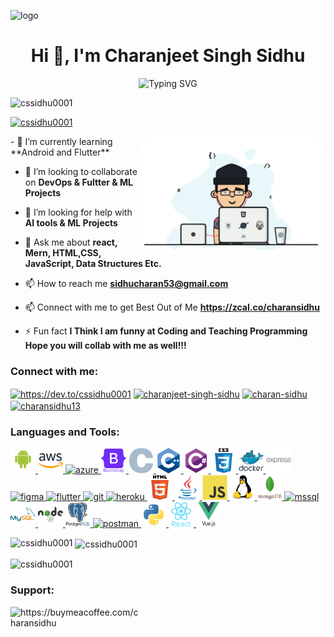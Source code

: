 ![logo](https://github.com/cssidhu0001/cssidhu0001/blob/main/Charanjeet%20Singh%20Sidhu.png)
<h1 align="center">Hi 👋, I'm Charanjeet Singh Sidhu</h1>
<!-- <h3 align="center">A passionate Tutor | Full Stack Developer | Software Engineer | Freelancer & Esteemed learner from India</h3> -->
<p align="center">
  <img src="https://readme-typing-svg.demolab.com?font=ubuntu&size=26&duration=3000&pause=500&color=FFFFFF&center=true&vCenter=true&width=900&lines=A+passionate+Tutor;Full+Stack+Developer;Software+Engineer;Freelancer+%26+Esteemed+learner+from+India;Focused+on+Latest+Technologies|AI|ML|DL" alt="Typing SVG" />
</p>
<p align="left"> <img src="https://komarev.com/ghpvc/?username=cssidhu0001&label=Profile%20views&color=0e75b6&style=flat" alt="cssidhu0001" /> </p>

<p align="left"> <a href="https://github.com/ryo-ma/github-profile-trophy"><img src="https://github-profile-trophy.vercel.app/?username=cssidhu0001" alt="cssidhu0001" /></a> </p>

<img align="right" alt="Coding Gif Image | Coder" width="300" style="border-radius: 26px;" src="https://github.com/cssidhu0001/cssidhu0001/blob/main/Coding%20Icon.gif" rel="noreferrer" /> 
<!--<img align="right" alt="Coding Gif Image | Coder" width="300"
     src="https://github.com/cssidhu001/cssidhu0001/blob/main/Coding%20Icon.gif"
     style="border-radius: 16px; box-shadow: 0 4px 16px rgba(0,0,0,0.2);"
     rel="noreferrer" />-->
- 🌱 I’m currently learning **Android and Flutter**

- 👯 I’m looking to collaborate on **DevOps & Fultter & ML Projects**

- 🤝 I’m looking for help with **AI tools & ML Projects**

- 💬 Ask me about **react, Mern, HTML,CSS, JavaScript, Data Structures Etc.**

- 📫 How to reach me **sidhucharan53@gmail.com**
  
- 📫 Connect with me to get Best Out of Me **https://zcal.co/charansidhu**

- ⚡ Fun fact **I Think I am funny at Coding and Teaching Programming Hope you will collab with me as well!!!**

<h3 align="left">Connect with me:</h3>
<p align="left">
<a href="https://dev.to/https://dev.to/cssidhu0001" target="blank"><img align="center" src="https://raw.githubusercontent.com/rahuldkjain/github-profile-readme-generator/master/src/images/icons/Social/devto.svg" alt="https://dev.to/cssidhu0001" height="30" width="40" /></a>
<a href="https://linkedin.com/in/charanjeet-singh-sidhu" target="blank"><img align="center" src="https://raw.githubusercontent.com/rahuldkjain/github-profile-readme-generator/master/src/images/icons/Social/linked-in-alt.svg" alt="charanjeet-singh-sidhu" height="30" width="40" /></a>
<a href="https://www.facebook.com/cssidhu13?mibextid=ZbWKwL" target="blank"><img align="center" src="https://raw.githubusercontent.com/rahuldkjain/github-profile-readme-generator/master/src/images/icons/Social/facebook.svg" alt="charan-sidhu" height="30" width="40" /></a>
<a href="https://www.instagram.com/charan_sidhu_13?igsh=MTJjNjdqNG45ZGR0Zw==" target="blank"><img align="center" src="https://raw.githubusercontent.com/rahuldkjain/github-profile-readme-generator/master/src/images/icons/Social/instagram.svg" alt="charansidhu13" height="30" width="40" /></a>
</p>

<h3 align="left">Languages and Tools:</h3>
<p align="left"> <a href="https://developer.android.com" target="_blank" rel="noreferrer"> <img src="https://raw.githubusercontent.com/devicons/devicon/master/icons/android/android-original-wordmark.svg" alt="android" width="40" height="40"/> </a> <a href="https://aws.amazon.com" target="_blank" rel="noreferrer"> <img src="https://raw.githubusercontent.com/devicons/devicon/master/icons/amazonwebservices/amazonwebservices-original-wordmark.svg" alt="aws" width="40" height="40"/> </a> <a href="https://azure.microsoft.com/en-in/" target="_blank" rel="noreferrer"> <img src="https://www.vectorlogo.zone/logos/microsoft_azure/microsoft_azure-icon.svg" alt="azure" width="40" height="40"/> </a> <a href="https://getbootstrap.com" target="_blank" rel="noreferrer"> <img src="https://raw.githubusercontent.com/devicons/devicon/master/icons/bootstrap/bootstrap-plain-wordmark.svg" alt="bootstrap" width="40" height="40"/> </a> <a href="https://www.cprogramming.com/" target="_blank" rel="noreferrer"> <img src="https://raw.githubusercontent.com/devicons/devicon/master/icons/c/c-original.svg" alt="c" width="40" height="40"/> </a> <a href="https://www.w3schools.com/cpp/" target="_blank" rel="noreferrer"> <img src="https://raw.githubusercontent.com/devicons/devicon/master/icons/cplusplus/cplusplus-original.svg" alt="cplusplus" width="40" height="40"/> </a> <a href="https://www.w3schools.com/cs/" target="_blank" rel="noreferrer"> <img src="https://raw.githubusercontent.com/devicons/devicon/master/icons/csharp/csharp-original.svg" alt="csharp" width="40" height="40"/> </a> <a href="https://www.w3schools.com/css/" target="_blank" rel="noreferrer"> <img src="https://raw.githubusercontent.com/devicons/devicon/master/icons/css3/css3-original-wordmark.svg" alt="css3" width="40" height="40"/> </a> <a href="https://www.docker.com/" target="_blank" rel="noreferrer"> <img src="https://raw.githubusercontent.com/devicons/devicon/master/icons/docker/docker-original-wordmark.svg" alt="docker" width="40" height="40"/> </a> <a href="https://expressjs.com" target="_blank" rel="noreferrer"> <img src="https://raw.githubusercontent.com/devicons/devicon/master/icons/express/express-original-wordmark.svg" alt="express" width="40" height="40"/> </a> <a href="https://www.figma.com/" target="_blank" rel="noreferrer"> <img src="https://www.vectorlogo.zone/logos/figma/figma-icon.svg" alt="figma" width="40" height="40"/> </a> <a href="https://flutter.dev" target="_blank" rel="noreferrer"> <img src="https://www.vectorlogo.zone/logos/flutterio/flutterio-icon.svg" alt="flutter" width="40" height="40"/> </a> <a href="https://git-scm.com/" target="_blank" rel="noreferrer"> <img src="https://www.vectorlogo.zone/logos/git-scm/git-scm-icon.svg" alt="git" width="40" height="40"/> </a> <a href="https://heroku.com" target="_blank" rel="noreferrer"> <img src="https://www.vectorlogo.zone/logos/heroku/heroku-icon.svg" alt="heroku" width="40" height="40"/> </a> <a href="https://www.w3.org/html/" target="_blank" rel="noreferrer"> <img src="https://raw.githubusercontent.com/devicons/devicon/master/icons/html5/html5-original-wordmark.svg" alt="html5" width="40" height="40"/> </a> <a href="https://www.java.com" target="_blank" rel="noreferrer"> <img src="https://raw.githubusercontent.com/devicons/devicon/master/icons/java/java-original.svg" alt="java" width="40" height="40"/> </a> <a href="https://developer.mozilla.org/en-US/docs/Web/JavaScript" target="_blank" rel="noreferrer"> <img src="https://raw.githubusercontent.com/devicons/devicon/master/icons/javascript/javascript-original.svg" alt="javascript" width="40" height="40"/> </a> <a href="https://www.linux.org/" target="_blank" rel="noreferrer"> <img src="https://raw.githubusercontent.com/devicons/devicon/master/icons/linux/linux-original.svg" alt="linux" width="40" height="40"/> </a> <a href="https://www.mongodb.com/" target="_blank" rel="noreferrer"> <img src="https://raw.githubusercontent.com/devicons/devicon/master/icons/mongodb/mongodb-original-wordmark.svg" alt="mongodb" width="40" height="40"/> </a> <a href="https://www.microsoft.com/en-us/sql-server" target="_blank" rel="noreferrer"> <img src="https://www.svgrepo.com/show/303229/microsoft-sql-server-logo.svg" alt="mssql" width="40" height="40"/> </a> <a href="https://www.mysql.com/" target="_blank" rel="noreferrer"> <img src="https://raw.githubusercontent.com/devicons/devicon/master/icons/mysql/mysql-original-wordmark.svg" alt="mysql" width="40" height="40"/> </a> <a href="https://nodejs.org" target="_blank" rel="noreferrer"> <img src="https://raw.githubusercontent.com/devicons/devicon/master/icons/nodejs/nodejs-original-wordmark.svg" alt="nodejs" width="40" height="40"/> </a> <a href="https://www.postgresql.org" target="_blank" rel="noreferrer"> <img src="https://raw.githubusercontent.com/devicons/devicon/master/icons/postgresql/postgresql-original-wordmark.svg" alt="postgresql" width="40" height="40"/> </a> <a href="https://postman.com" target="_blank" rel="noreferrer"> <img src="https://www.vectorlogo.zone/logos/getpostman/getpostman-icon.svg" alt="postman" width="40" height="40"/> </a> <a href="https://www.python.org" target="_blank" rel="noreferrer"> <img src="https://raw.githubusercontent.com/devicons/devicon/master/icons/python/python-original.svg" alt="python" width="40" height="40"/> </a> <a href="https://reactjs.org/" target="_blank" rel="noreferrer"> <img src="https://raw.githubusercontent.com/devicons/devicon/master/icons/react/react-original-wordmark.svg" alt="react" width="40" height="40"/> </a> <a href="https://vuejs.org/" target="_blank" rel="noreferrer"> <img src="https://raw.githubusercontent.com/devicons/devicon/master/icons/vuejs/vuejs-original-wordmark.svg" alt="vuejs" width="40" height="40"/> </a> </p>

<p><img align="left" src="https://github-readme-stats.vercel.app/api/top-langs?username=cssidhu0001&show_icons=true&locale=en&layout=compact" alt="cssidhu0001" /></p>

<p>&nbsp;<img align="center" src="https://github-readme-stats.vercel.app/api?username=cssidhu0001&show_icons=true&locale=en" alt="cssidhu0001" /></p>

<p><img align="center" src="https://github-readme-streak-stats.herokuapp.com/?user=cssidhu0001&" alt="cssidhu0001" /></p>


<h3 align="left">Support:</h3>
<p><a href="https://buymeacoffee.com/charansidhu"> <img align="left" src="https://cdn.buymeacoffee.com/buttons/v2/default-yellow.png" height="50" width="210" alt="https://buymeacoffee.com/charansidhu" /></a></p><br><br>
